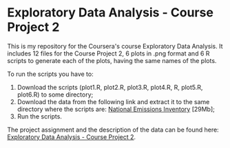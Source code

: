 # Exploratory Data Analysis - Course Project 2

This is my repository for the Coursera's course Exploratory Data Analysis. It includes 12 files for the Course Project 2, 6 plots in .png format and 6 R scripts to generate each of the plots, having the same names of the plots.

To run the scripts you have to:

1.    Download the scripts (plot1.R, plot2.R, plot3.R, plot4.R, R, plot5.R, plot6.R) to some directory;   
2.    Download the data from the following link and extract it to the same directory where the scripts are:
[National Emissions Inventory](https://d396qusza40orc.cloudfront.net/exdata/dataNEI_data.zip) [29Mb];
3.    Run the scripts.

The project assignment and the description of the data can be found here:
[Exploratory Data Analysis - Course Project 2](https://class.coursera.org/exdata-030/human_grading/view/courses/975125/assessments/4/submissions).

